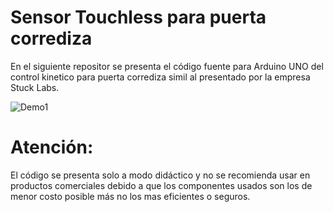 # Sensor Touchless para puerta corrediza
En el siguiente repositor se presenta el código fuente para Arduino UNO del control kinetico para puerta corrediza simil al presentado por la empresa Stuck Labs.

![Demo1](Demo1.gif)

# Atención:

El código se presenta solo a modo didáctico y no se recomienda usar en productos comerciales debido a que los componentes usados son los de menor costo posible más no los mas eficientes o seguros.
